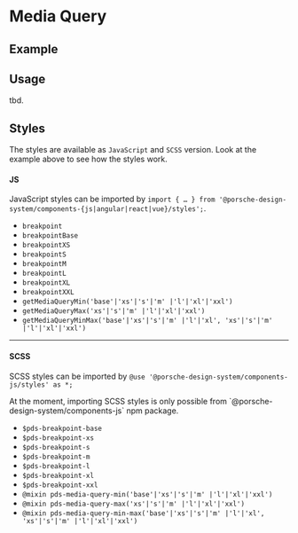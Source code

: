 # Media Query

<TableOfContents></TableOfContents>

## Example

<Playground :frameworkMarkup="codeExample" :externalStackBlitzDependencies="['styled-components']">
  <ExampleStylesMediaQuery />
</Playground>

## Usage

tbd.

## Styles

The styles are available as `JavaScript` and `SCSS` version. Look at the example above to see how the styles work.

#### JS

JavaScript styles can be imported by
`import { … } from '@porsche-design-system/components-{js|angular|react|vue}/styles';`.

- `breakpoint`
- `breakpointBase`
- `breakpointXS`
- `breakpointS`
- `breakpointM`
- `breakpointL`
- `breakpointXL`
- `breakpointXXL`
- `getMediaQueryMin('base'|'xs'|'s'|'m' |'l'|'xl'|'xxl')`
- `getMediaQueryMax('xs'|'s'|'m' |'l'|'xl'|'xxl')`
- `getMediaQueryMinMax('base'|'xs'|'s'|'m' |'l'|'xl', 'xs'|'s'|'m' |'l'|'xl'|'xxl')`

---

#### SCSS

SCSS styles can be imported by `@use '@porsche-design-system/components-js/styles' as *;`

<p-inline-notification heading="Important note" state="warning" persistent="true">
 At the moment, importing SCSS styles is only possible from `@porsche-design-system/components-js` npm package.
</p-inline-notification>

- `$pds-breakpoint-base`
- `$pds-breakpoint-xs`
- `$pds-breakpoint-s`
- `$pds-breakpoint-m`
- `$pds-breakpoint-l`
- `$pds-breakpoint-xl`
- `$pds-breakpoint-xxl`
- `@mixin pds-media-query-min('base'|'xs'|'s'|'m' |'l'|'xl'|'xxl')`
- `@mixin pds-media-query-max('xs'|'s'|'m' |'l'|'xl'|'xxl')`
- `@mixin pds-media-query-min-max('base'|'xs'|'s'|'m' |'l'|'xl', 'xs'|'s'|'m' |'l'|'xl'|'xxl')`

<script lang="ts">
import Vue from 'vue';
import Component from 'vue-class-component';
import { getStylesMediaQueryCodeSamples } from '@porsche-design-system/shared';
import { adjustSelectedFramework } from '@/utils';
import ExampleStylesMediaQuery from '@/pages/patterns/styles/example-media-query.vue';

@Component({
  components: {
    ExampleStylesMediaQuery
  },
})
export default class Code extends Vue {
  codeExample = getStylesMediaQueryCodeSamples();

  public mounted(): void {
    adjustSelectedFramework(this.codeExample);
  }
}
</script>
